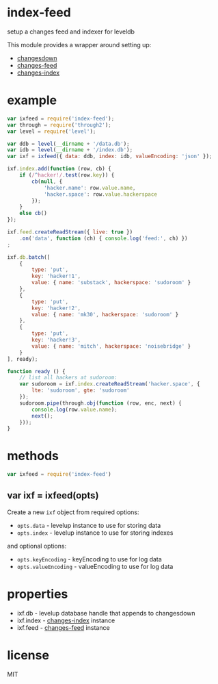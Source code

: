 # index-feed

setup a changes feed and indexer for leveldb

This module provides a wrapper around setting up:

* [changesdown](https://npmjs.org/package/changesdown)
* [changes-feed](https://npmjs.org/package/changes-feed)
* [changes-index](https://npmjs.org/package/changes-index)

# example

``` js
var ixfeed = require('index-feed');
var through = require('through2');
var level = require('level');

var ddb = level(__dirname + '/data.db');
var idb = level(__dirname + '/index.db');
var ixf = ixfeed({ data: ddb, index: idb, valueEncoding: 'json' });

ixf.index.add(function (row, cb) {
    if (/^hacker!/.test(row.key)) {
        cb(null, {
            'hacker.name': row.value.name,
            'hacker.space': row.value.hackerspace
        });
    }
    else cb()
});

ixf.feed.createReadStream({ live: true })
    .on('data', function (ch) { console.log('feed:', ch) })
;

ixf.db.batch([
    {
        type: 'put',
        key: 'hacker!1',
        value: { name: 'substack', hackerspace: 'sudoroom' }
    },
    {
        type: 'put',
        key: 'hacker!2',
        value: { name: 'mk30', hackerspace: 'sudoroom' }
    },
    {
        type: 'put',
        key: 'hacker!3',
        value: { name: 'mitch', hackerspace: 'noisebridge' }
    }
], ready);

function ready () {
    // list all hackers at sudoroom:
    var sudoroom = ixf.index.createReadStream('hacker.space', {
        lte: 'sudoroom', gte: 'sudoroom'
    });
    sudoroom.pipe(through.obj(function (row, enc, next) {
        console.log(row.value.name);
        next();
    }));
}
```

# methods

``` js
var ixfeed = require('index-feed')
```

## var ixf = ixfeed(opts)

Create a new `ixf` object from required options:

* `opts.data` - levelup instance to use for storing data
* `opts.index` - levelup instance to use for storing indexes

and optional options:

* `opts.keyEncoding` - keyEncoding to use for log data
* `opts.valueEncoding` - valueEncoding to use for log data

# properties

* ixf.db - levelup database handle that appends to changesdown
* ixf.index - [changes-index](https://npmjs.org/package/changes-index) instance
* ixf.feed - [changes-feed](https://npmjs.org/package/changes-feed) instance

# license

MIT
